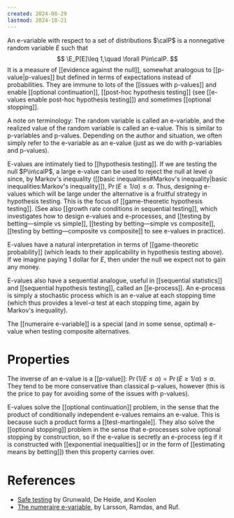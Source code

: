 ```yaml
---
created: 2024-08-29
lastmod: 2024-10-21
---
```


An e-variable with respect to a set of distributions $\calP$ is a nonnegative random variable $E$ such that
$$
\E_P[E]\leq 1,\quad \forall P\in\calP.
$$
It is a measure of [[evidence against the null]], somewhat analogous to [[p-value|p-values]] but defined in terms of expectations instead of probabilities. They are immune to lots of the [[issues with p-values]] and enable [[optional continuation]], [[post-hoc hypothesis testing]] (see [[e-values enable post-hoc hypothesis testing]]) and sometimes [[optional stopping]]. 

A note on terminology: The random variable is called an e-variable, and the realized value of the random variable is called an e-value. This is similar to p-variables and p-values. Depending on the author and situation, we often simply refer to the e-variable as an e-value (just as we do with p-variables and p-values). 

E-values are intimately tied to [[hypothesis testing]]. If we are testing the null $P\in\calP$, a large e-value can be used to reject the null at level $\alpha$ since, by Markov's inequality ([[basic inequalities#Markov's inequality|basic inequalities:Markov's inequality]]), $\Pr(E\geq 1/\alpha)\leq \alpha$. Thus, designing e-values which will be large under the alternative is a fruitful strategy in hypothesis testing. This is the focus of [[game-theoretic hypothesis testing]]. 
(See also [[growth rate conditions in sequential testing]], which investigates how to design e-values and e-processes, and [[testing by betting—simple vs simple]], [[testing by betting—simple vs composite]], [[testing by betting—composite vs composite]] to see e-values in practice). 

E-values have a natural interpretation in terms of [[game-theoretic probability]] (which leads to their applicability in hypothesis testing above). If we imagine paying 1 dollar for $E$, then under the null we expect not to gain any money. 

E-values also have a sequential analogue, useful in [[sequential statistics]] and [[sequential hypothesis testing]], called an [[e-process]]. An e-process is simply a stochastic process which is an e-value at each stopping time (which thus provides a level-$\alpha$ test at each stopping time, again by Markov's inequality). 

The [[numeraire e-variable]] is a special (and in some sense, optimal) e-value when testing composite alternatives. 

# Properties 

The inverse of an e-value is a [[p-value]]: $\Pr(1/E \leq \alpha) = \Pr(E\geq 1/\alpha)\leq \alpha$. They tend to be more conservative than classical p-values, however (this is the price to pay for avoiding some of the issues with p-values). 

E-values solve the [[optional continuation]] problem, in the sense that the product of conditionally independent e-values remains an e-value. This is because such a product forms a [[test-martingale]]. They also solve the [[optional stopping]] problem in the sense that e-processes solve optional stopping by construction, so if the e-value is secretly an e-process (eg if it is constructed with [[exponential inequalities]] or in the form of [[estimating means by betting]]) then this property carries over. 

# References 
- [Safe testing](https://arxiv.org/abs/1906.07801) by Grunwald, De Heide, and Koolen 
- [The numeraire e-variable](https://arxiv.org/pdf/2402.18810.pdf), by Larsson, Ramdas, and Ruf. 